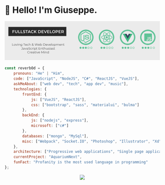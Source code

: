 # :wave: Hello! I'm Giuseppe.

<img src="https://github.com/ReverbOD/ReverbOD/blob/master/gh-header-image.png"/>

<p>
</p>

```javascript
const reverbOd = {
    pronouns: "He" | "Him",
    code: ["JavaScript", "NodeJS", "C#", "ReactJS", "VueJS"],
    askMeAbout: ["web dev", "tech", "app dev", "music"],
    technologies: {
        frontEnd: {
            js: ["VueJS", "ReactJS"],
            css: ["bootstrap", "sass", "materialui", "bulma"]
        },
        backEnd: {
            js: ["nodejs", "express"],
            microsoft: ["c#"]
        },
        databases: ["mongo", "MySql"],
        misc: ["Webpack", "Socket.IO", "Photoshop", "Illustrator", "Xd"]
    },
    architecture: ["Progressive web applications", "Single page applications", "Website"],
    currentProject: "AquariumNext",
    funFact: "Profanity is the most used language in programming"
};
```

 </p> 
<div align ="center">
<a href ="https://github-readme-stats">
<img align ="center" src = "https://github-readme-stats.vercel.app/api?username=ReverbOD&count_private=true&theme=vue&show_icons=true&count_private=true">
</a>
</div>

<!--
**ReverbOD/ReverbOD** is a ✨ _special_ ✨ repository because its `README.md` (this file) appears on your GitHub profile.

Here are some ideas to get you started:

- 🔭 I’m currently working on ...
- 🌱 I’m currently learning ...
- 👯 I’m looking to collaborate on ...
- 🤔 I’m looking for help with ...
- 💬 Ask me about ...
- 📫 How to reach me: ...
- 😄 Pronouns: ...
- ⚡ Fun fact: ...
-->
